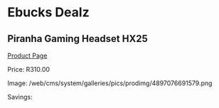 
# Ebucks Dealz
## Piranha Gaming Headset HX25
[Product Page](https://www.ebucks.com/web/shop/productSelected.do?prodId=1232240738&catId=1193873409)

Price: R310.00

Image: /web/cms/system/galleries/pics/prodimg/4897076691579.png

Savings: 


	